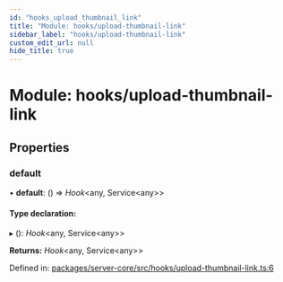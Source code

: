 ```yaml
---
id: "hooks_upload_thumbnail_link"
title: "Module: hooks/upload-thumbnail-link"
sidebar_label: "hooks/upload-thumbnail-link"
custom_edit_url: null
hide_title: true
---
```


# Module: hooks/upload-thumbnail-link

## Properties

### default

• **default**: () => *Hook*<any, Service<any\>\>

#### Type declaration:

▸ (): *Hook*<any, Service<any\>\>

**Returns:** *Hook*<any, Service<any\>\>

Defined in: [packages/server-core/src/hooks/upload-thumbnail-link.ts:6](https://github.com/xr3ngine/xr3ngine/blob/65dfcf39a/packages/server-core/src/hooks/upload-thumbnail-link.ts#L6)
